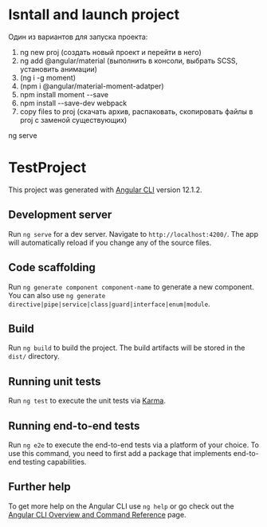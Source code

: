 # Isntall and launch project
 Один из вариантов для запуска проекта:
1. ng new proj (создать новый проект и перейти в него)
2. ng add @angular/material (выполнить в консоли, выбрать SCSS, установить анимации)
3. (ng i -g moment)
4. (npm i @angular/material-moment-adatper)
5. npm install moment --save
6. npm install --save-dev webpack
7. copy files to proj (скачать архив, распаковать, скопировать файлы в proj с заменой существующих)

ng serve



# TestProject

This project was generated with [Angular CLI](https://github.com/angular/angular-cli) version 12.1.2.

## Development server

Run `ng serve` for a dev server. Navigate to `http://localhost:4200/`. The app will automatically reload if you change any of the source files.

## Code scaffolding

Run `ng generate component component-name` to generate a new component. You can also use `ng generate directive|pipe|service|class|guard|interface|enum|module`.

## Build

Run `ng build` to build the project. The build artifacts will be stored in the `dist/` directory.

## Running unit tests

Run `ng test` to execute the unit tests via [Karma](https://karma-runner.github.io).

## Running end-to-end tests

Run `ng e2e` to execute the end-to-end tests via a platform of your choice. To use this command, you need to first add a package that implements end-to-end testing capabilities.

## Further help

To get more help on the Angular CLI use `ng help` or go check out the [Angular CLI Overview and Command Reference](https://angular.io/cli) page.
